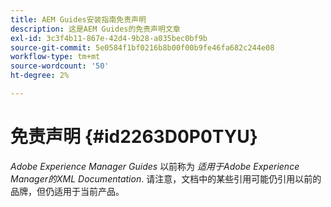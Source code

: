 ```yaml
---
title: AEM Guides安装指南免责声明
description: 这是AEM Guides的免责声明文章
exl-id: 3c3f4b11-867e-42d4-9b28-a035bec0bf9b
source-git-commit: 5e0584f1bf0216b8b00f00b9fe46fa682c244e08
workflow-type: tm+mt
source-wordcount: '50'
ht-degree: 2%

---
```


# 免责声明 {#id2263D0P0TYU}

*Adobe Experience Manager Guides* 以前称为 *适用于Adobe Experience Manager的XML Documentation*. 请注意，文档中的某些引用可能仍引用以前的品牌，但仍适用于当前产品。

